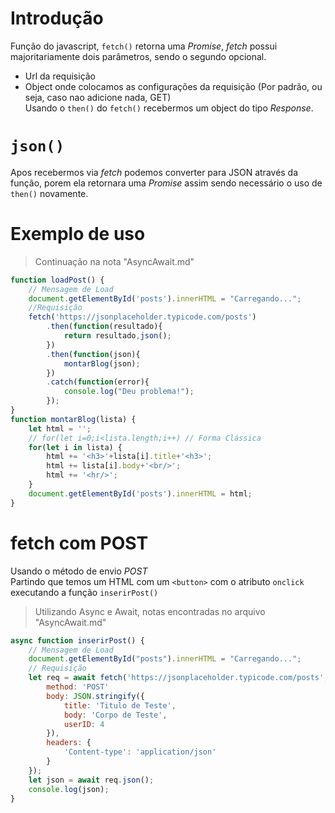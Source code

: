 # Introdução

Função do javascript, `fetch()` retorna uma *Promise*, *fetch* possui majoritariamente dois parâmetros, sendo o segundo opcional.  
- Url da requisição  
- Object onde colocamos as configurações da requisição (Por padrão, ou seja, caso nao adicione nada, GET)  
Usando o `then()` do `fetch()` recebermos um object do tipo *Response*.

# `json()`

Apos recebermos via *fetch* podemos converter para JSON através da função, porem ela retornara uma *Promise* assim sendo necessário o uso de `then()` novamente.

# Exemplo de uso

> Continuação na nota "AsyncAwait.md"
```javascript
function loadPost() {
    // Mensagem de Load
    document.getElementById('posts').innerHTML = "Carregando...";
    //Requisição
    fetch('https://jsonplaceholder.typicode.com/posts')
        .then(function(resultado){
            return resultado,json();
        })
        .then(function(json){
            montarBlog(json);
        })
        .catch(function(error){
            console.log("Deu problema!");
        });
}
function montarBlog(lista) {
    let html = '';
    // for(let i=0;i<lista.length;i++) // Forma Clássica
    for(let i in lista) {
        html += '<h3>'+lista[i].title+'<h3>';
        html += lista[i].body+'<br/>';
        html += '<hr/>';
    }
    document.getElementById('posts').innerHTML = html;
}
```

# fetch com POST

Usando o método de envio *POST*  
Partindo que temos um HTML com um `<button>` com o atributo `onclick` executando a função `inserirPost()`
> Utilizando Async e Await, notas encontradas no arquivo "AsyncAwait.md"
```javascript
async function inserirPost() {
    // Mensagem de Load
    document.getElementById("posts").innerHTML = "Carregando...";
    // Requisição
    let req = await fetch('https://jsonplaceholder.typicode.com/posts', {
        method: 'POST'
        body: JSON.stringify({
            title: 'Titulo de Teste',
            body: 'Corpo de Teste',
            userID: 4
        }),
        headers: {
            'Content-type': 'application/json'
        }
    });
    let json = await req.json();
    console.log(json);
}
``` 